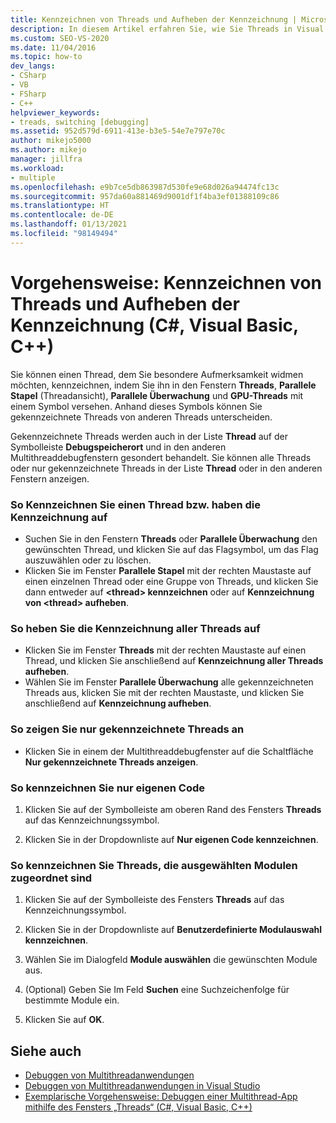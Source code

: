 ```yaml
---
title: Kennzeichnen von Threads und Aufheben der Kennzeichnung | Microsoft-Dokumentation
description: In diesem Artikel erfahren Sie, wie Sie Threads in Visual Studio kennzeichnen und wie Sie diese Kennzeichnung wieder aufheben. Sie können einen Thread, mehrere Threads oder alle Threads kennzeichnen bzw. die Kennzeichnung aufgeben. Beispielsweise können Sie auch nur Ihren Code oder nur Code kennzeichnen, der einem Modul zugeordnet ist.
ms.custom: SEO-VS-2020
ms.date: 11/04/2016
ms.topic: how-to
dev_langs:
- CSharp
- VB
- FSharp
- C++
helpviewer_keywords:
- treads, switching [debugging]
ms.assetid: 952d579d-6911-413e-b3e5-54e7e797e70c
author: mikejo5000
ms.author: mikejo
manager: jillfra
ms.workload:
- multiple
ms.openlocfilehash: e9b7ce5db863987d530fe9e68d026a94474fc13c
ms.sourcegitcommit: 957da60a881469d9001df1f4ba3ef01388109c86
ms.translationtype: HT
ms.contentlocale: de-DE
ms.lasthandoff: 01/13/2021
ms.locfileid: "98149494"
---
```

# <a name="how-to-flag-and-unflag-threads-c-visual-basic-c"></a>Vorgehensweise: Kennzeichnen von Threads und Aufheben der Kennzeichnung (C#, Visual Basic, C++)

Sie können einen Thread, dem Sie besondere Aufmerksamkeit widmen möchten, kennzeichnen, indem Sie ihn in den Fenstern **Threads**, **Parallele Stapel** (Threadansicht), **Parallele Überwachung** und **GPU-Threads** mit einem Symbol versehen. Anhand dieses Symbols können Sie gekennzeichnete Threads von anderen Threads unterscheiden.

Gekennzeichnete Threads werden auch in der Liste **Thread** auf der Symbolleiste **Debugspeicherort** und in den anderen Multithreaddebugfenstern gesondert behandelt. Sie können alle Threads oder nur gekennzeichnete Threads in der Liste **Thread** oder in den anderen Fenstern anzeigen.

### <a name="to-flag-or-unflag-a-thread"></a>So Kennzeichnen Sie einen Thread bzw. haben die Kennzeichnung auf

- Suchen Sie in den Fenstern **Threads** oder **Parallele Überwachung** den gewünschten Thread, und klicken Sie auf das Flagsymbol, um das Flag auszuwählen oder zu löschen.
- Klicken Sie im Fenster **Parallele Stapel** mit der rechten Maustaste auf einen einzelnen Thread oder eine Gruppe von Threads, und klicken Sie dann entweder auf **\<thread> kennzeichnen** oder auf **Kennzeichnung von \<thread> aufheben**.

### <a name="to-unflag-all-threads"></a>So heben Sie die Kennzeichnung aller Threads auf

- Klicken Sie im Fenster **Threads** mit der rechten Maustaste auf einen Thread, und klicken Sie anschließend auf **Kennzeichnung aller Threads aufheben**.
- Wählen Sie im Fenster **Parallele Überwachung** alle gekennzeichneten Threads aus, klicken Sie mit der rechten Maustaste, und klicken Sie anschließend auf **Kennzeichnung aufheben**.

### <a name="to-display-only-flagged-threads"></a>So zeigen Sie nur gekennzeichnete Threads an

- Klicken Sie in einem der Multithreaddebugfenster auf die Schaltfläche **Nur gekennzeichnete Threads anzeigen**.

### <a name="to-flag-just-my-code"></a>So kennzeichnen Sie nur eigenen Code

1. Klicken Sie auf der Symbolleiste am oberen Rand des Fensters **Threads** auf das Kennzeichnungssymbol.

2. Klicken Sie in der Dropdownliste auf **Nur eigenen Code kennzeichnen**.

### <a name="to-flag-threads-that-are-associated-with-selected-modules"></a>So kennzeichnen Sie Threads, die ausgewählten Modulen zugeordnet sind

1. Klicken Sie auf der Symbolleiste des Fensters **Threads** auf das Kennzeichnungssymbol.

2. Klicken Sie in der Dropdownliste auf **Benutzerdefinierte Modulauswahl kennzeichnen**.

3. Wählen Sie im Dialogfeld **Module auswählen** die gewünschten Module aus.

4. (Optional) Geben Sie Im Feld **Suchen** eine Suchzeichenfolge für bestimmte Module ein.

5. Klicken Sie auf **OK**.

## <a name="see-also"></a>Siehe auch
- [Debuggen von Multithreadanwendungen](../debugger/debug-multithreaded-applications-in-visual-studio.md)
- [Debuggen von Multithreadanwendungen in Visual Studio](../debugger/get-started-debugging-multithreaded-apps.md)
- [Exemplarische Vorgehensweise: Debuggen einer Multithread-App mithilfe des Fensters „Threads“ (C#, Visual Basic, C++)](../debugger/how-to-use-the-threads-window.md)
